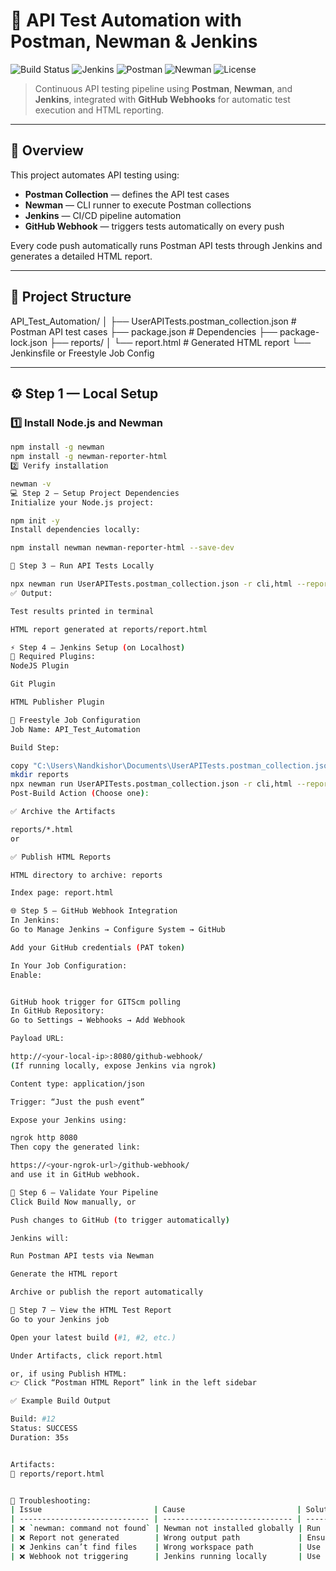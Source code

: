 # 🧪 API Test Automation with Postman, Newman & Jenkins

![Build Status](https://img.shields.io/badge/build-passing-brightgreen)
![Jenkins](https://img.shields.io/badge/Jenkins-Automation-blue)
![Postman](https://img.shields.io/badge/Postman-API%20Testing-orange)
![Newman](https://img.shields.io/badge/Newman-CLI%20Runner-yellow)
![License](https://img.shields.io/badge/license-MIT-lightgrey)

> Continuous API testing pipeline using **Postman**, **Newman**, and **Jenkins**, integrated with **GitHub Webhooks** for automatic test execution and HTML reporting.

---

## 📘 Overview

This project automates API testing using:
- **Postman Collection** — defines the API test cases  
- **Newman** — CLI runner to execute Postman collections  
- **Jenkins** — CI/CD pipeline automation  
- **GitHub Webhook** — triggers tests automatically on every push  

Every code push automatically runs Postman API tests through Jenkins and generates a detailed HTML report.

---

## 📂 Project Structure

API_Test_Automation/
│
├── UserAPITests.postman_collection.json # Postman API test cases
├── package.json # Dependencies
├── package-lock.json
├── reports/
│ └── report.html # Generated HTML report
└── Jenkinsfile or Freestyle Job Config



---

## ⚙️ Step 1 — Local Setup

### 1️⃣ Install Node.js and Newman
```bash
npm install -g newman
npm install -g newman-reporter-html
2️⃣ Verify installation

newman -v
💻 Step 2 — Setup Project Dependencies
Initialize your Node.js project:

npm init -y
Install dependencies locally:

npm install newman newman-reporter-html --save-dev

🧩 Step 3 — Run API Tests Locally

npx newman run UserAPITests.postman_collection.json -r cli,html --reporter-html-export reports/report.html
✅ Output:

Test results printed in terminal

HTML report generated at reports/report.html

⚡ Step 4 — Jenkins Setup (on Localhost)
🧱 Required Plugins:
NodeJS Plugin

Git Plugin

HTML Publisher Plugin

🧰 Freestyle Job Configuration
Job Name: API_Test_Automation

Build Step:

copy "C:\Users\Nandkishor\Documents\UserAPITests.postman_collection.json" "%cd%"
mkdir reports
npx newman run UserAPITests.postman_collection.json -r cli,html --reporter-html-export reports\report.html
Post-Build Action (Choose one):

✅ Archive the Artifacts

reports/*.html
or

✅ Publish HTML Reports

HTML directory to archive: reports

Index page: report.html

🌐 Step 5 — GitHub Webhook Integration
In Jenkins:
Go to Manage Jenkins → Configure System → GitHub

Add your GitHub credentials (PAT token)

In Your Job Configuration:
Enable:


GitHub hook trigger for GITScm polling
In GitHub Repository:
Go to Settings → Webhooks → Add Webhook

Payload URL:

http://<your-local-ip>:8080/github-webhook/
(If running locally, expose Jenkins via ngrok)

Content type: application/json

Trigger: “Just the push event”

Expose your Jenkins using:

ngrok http 8080
Then copy the generated link:

https://<your-ngrok-url>/github-webhook/
and use it in GitHub webhook.

🧾 Step 6 — Validate Your Pipeline
Click Build Now manually, or

Push changes to GitHub (to trigger automatically)

Jenkins will:

Run Postman API tests via Newman

Generate the HTML report

Archive or publish the report automatically

🧠 Step 7 — View the HTML Test Report
Go to your Jenkins job

Open your latest build (#1, #2, etc.)

Under Artifacts, click report.html

or, if using Publish HTML:
👉 Click “Postman HTML Report” link in the left sidebar

✅ Example Build Output

Build: #12
Status: SUCCESS
Duration: 35s


Artifacts:
📄 reports/report.html


🧾 Troubleshooting:
| Issue                         | Cause                         | Solution                        |
| ----------------------------- | ----------------------------- | ------------------------------- |
| ❌ `newman: command not found` | Newman not installed globally | Run `npm install -g newman`     |
| ❌ Report not generated        | Wrong output path             | Ensure `reports/` folder exists |
| ❌ Jenkins can’t find files    | Wrong workspace path          | Use relative paths              |
| ❌ Webhook not triggering      | Jenkins running locally       | Use `ngrok` to expose port 8080 |

